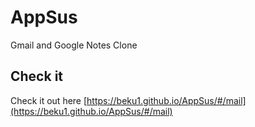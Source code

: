 # AppSus

Gmail and Google Notes Clone 


## Check it

Check it out here [https://beku1.github.io/AppSus/#/mail](https://beku1.github.io/AppSus/#/mail)
